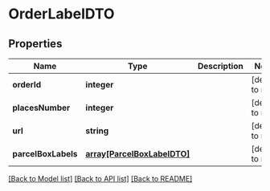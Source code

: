 # OrderLabelDTO

## Properties
Name | Type | Description | Notes
------------ | ------------- | ------------- | -------------
**orderId** | **integer** |  | [default to null]
**placesNumber** | **integer** |  | [default to null]
**url** | **string** |  | [default to null]
**parcelBoxLabels** | [**array[ParcelBoxLabelDTO]**](ParcelBoxLabelDTO.md) |  | [default to null]

[[Back to Model list]](../README.md#documentation-for-models) [[Back to API list]](../README.md#documentation-for-api-endpoints) [[Back to README]](../README.md)


